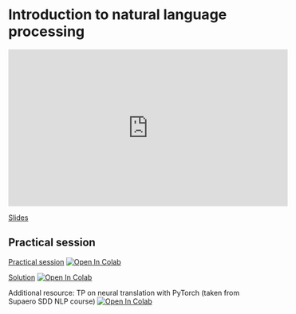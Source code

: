# Introduction to natural language processing


<iframe width="560" height="315" src="https://www.youtube.com/embed/q8ljUfWnU00" title="YouTube video player" frameborder="0" allow="accelerometer; autoplay; clipboard-write; encrypted-media; gyroscope; picture-in-picture" allowfullscreen></iframe>

[Slides](https://docs.google.com/presentation/d/1h8YaapHjdd-Q07lGcImTMq_IUhCsQG4JVwrvzOLXh6w/edit?usp=sharing)

## Practical session

[Practical session](https://minhaskamal.github.io/DownGit/#/home?url=https://github.com/wikistat/AI-Frameworks/blob/website/code/nlp/INSA_NLP_TP.ipynb)
[![Open In Colab](https://colab.research.google.com/assets/colab-badge.svg)](https://colab.research.google.com/github/wikistat/AI-Frameworks/blob/website/code/nlp/INSA_NLP_TP.ipynb)

[Solution](https://minhaskamal.github.io/DownGit/#/home?url=https://colab.research.google.com/github/wikistat/AI-Frameworks/blob/website/code/nlp/INSA_NLP_TP_solutions.ipynb)
[![Open In Colab](https://colab.research.google.com/assets/colab-badge.svg)](https://colab.research.google.com/github/wikistat/AI-Frameworks/blob/website/code/nlp/INSA_NLP_TP_solutions.ipynb)

Additional resource: TP on neural translation with PyTorch (taken from Supaero SDD NLP course) [![Open In Colab](https://colab.research.google.com/assets/colab-badge.svg)](https://colab.research.google.com/github/wikistat/AI-Frameworks/blob/website/code/nlp/Natural_Language_Generation_pyTorch.ipynb)